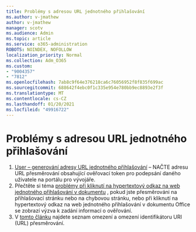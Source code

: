 ```yaml
---
title: Problémy s adresou URL jednotného přihlašování
ms.author: v-jmathew
author: v-jmathew
manager: scotv
ms.audience: Admin
ms.topic: article
ms.service: o365-administration
ROBOTS: NOINDEX, NOFOLLOW
localization_priority: Normal
ms.collection: Adm_O365
ms.custom:
- "9004357"
- "7812"
ms.openlocfilehash: 7ab8c9f64e376218ca6c76056952f8f835f699ac
ms.sourcegitcommit: 688642f4ebc0f1c335e954e780bb9ec8893e2f3f
ms.translationtype: MT
ms.contentlocale: cs-CZ
ms.lasthandoff: 01/20/2021
ms.locfileid: "49916722"
---
```

# <a name="sso-url-issues"></a>Problémy s adresou URL jednotného přihlašování

1. [User – generování adresy URL jednotného přihlašování](https://docs.microsoft.com/rest/api/apimanagement/2019-12-01/User/GenerateSsoUrl) – NAČTE adresu URL přesměrování obsahující ověřovací token pro podepsání daného uživatele na portálu pro vývojáře.
2. Přečtěte si téma [problémy při kliknutí na hypertextový odkaz na web jednotného přihlašování v dokumentu](https://docs.microsoft.com/office/troubleshoot/office-suite-issues/click-hyperlink-to-sso-website) , pokud jste přesměrováni na přihlašovací stránku nebo na chybovou stránku, nebo při kliknutí na hypertextový odkaz na web jednotného přihlašování v dokumentu Office se zobrazí výzva k zadání informací o ověřování.
3. V [tomto článku](https://docs.microsoft.com/azure/active-directory/develop/reply-url) najdete seznam omezení a omezení identifikátoru URI (URL) přesměrování.
